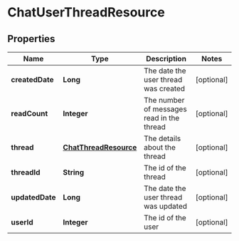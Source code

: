 
# ChatUserThreadResource

## Properties
Name | Type | Description | Notes
------------ | ------------- | ------------- | -------------
**createdDate** | **Long** | The date the user thread was created |  [optional]
**readCount** | **Integer** | The number of messages read in the thread |  [optional]
**thread** | [**ChatThreadResource**](ChatThreadResource.md) | The details about the thread |  [optional]
**threadId** | **String** | The id of the thread |  [optional]
**updatedDate** | **Long** | The date the user thread was updated |  [optional]
**userId** | **Integer** | The id of the user |  [optional]



